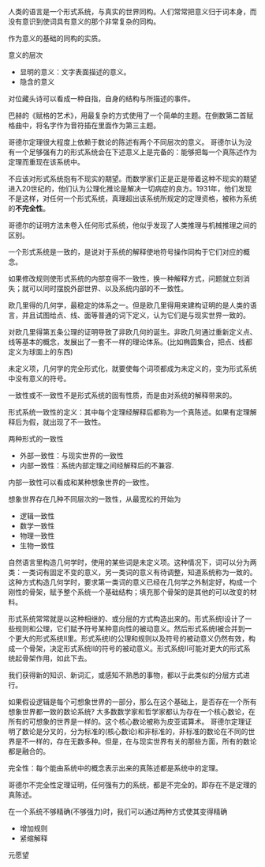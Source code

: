 人类的语言是一个形式系统，与真实的世界同构。人们常常把意义归于词本身，而没有意识到使词具有意义的那个非常复杂的同构。

作为意义的基础的同构的实质。

意义的层次
+ 显明的意义：文字表面描述的意义。
+ 隐含的意义

对位藏头诗可以看成一种自指，自身的结构与所描述的事件。

巴赫的《赋格的艺术》，用最复杂的方式使用了一个简单的主题。在倒数第二首赋格曲中，将名字作为音符插在里面作为第三主题。

哥德尔定理很大程度上依赖于数论的陈述有两个不同层次的意义。
哥德尔认为没有一个足够强有力的形式系统会在下述意义上是完备的：能够把每一个真陈述作为定理而重现在该系统中。

不应该对形式系统抱有不现实的期望。而数学家们正是正是带着这种不现实的期望进入20世纪的，他们认为公理化推论是解决一切病症的良方。1931年，他们发现不是这样，对任何一个形式系统，真理超出该系统所规定的定理资格，被称为系统的**不完全性**。


哥德尔的证明方法未卷入任何形式系统，他似乎发现了人类推理与机械推理之间的区别。

一个形式系统是一致的，是说对于系统的解释使地符号操作同构于它们对应的概念。

如果修改规则使形式系统的内部变得不一致性，换一种解释方式，问题就立刻消失；就可以同时摆脱外部世界、以及系统内部的不一致性。


欧几里得的几何学，最稳定的体系之一。但是欧几里得用来建构证明的是人类的语言，并且试图给点、线、面等普通的词下定义，认为它们是与现实世界一致的。

对欧几里得第五条公理的证明导致了非欧几何的诞生。非欧几何通过重新定义点、线等基本的概念，发展出了一套不一样的理论体系。(比如椭圆集合，把点、线都定义为球面上的东西)

未定义项，几何学的完全形式化，就要使每个词项都成为未定义的，变为形式系统中没有意义的符号。

一致性或不一致性不是形式系统的固有性质，而是由对系统的解释带来的。

形式系统一致性的定义：其中每个定理经解释后都称为一个真陈述。如果有定理解释后为假，就出现了不一致性。

两种形式的一致性
+ 外部一致性：与现实世界的一致性
+ 内部一致性：系统内部定理之间经解释后的不兼容.

内部一致性可以看成和某种想象世界的一致性。

想象世界存在几种不同层次的一致性，从最宽松的开始为
+ 逻辑一致性
+ 数学一致性
+ 物理一致性
+ 生物一致性

自然语言里构造几何学时，使用的某些词是未定义项。这种情况下，词可以分为两类：一类词有固定不变的意义，另一类词的意义有待调整，知道系统称为一致的。这种方式构造几何学时，要求第一类词的意义已经在几何学之外制定好，构成一个刚性的骨架，赋予整个系统一个基础结构；填充那个骨架的是其他的可以改变的材料。

形式系统常常就是以这种相继的、或分层的方式构造出来的。形式系统I设计了一些规则和公理，它们赋予符号某种意向性的被动意义。然后形式系统I被合并到一个更大的形式系统II里。形式系统I的公理和规则以及符号的被动意义仍然有效，构成一个骨架，决定形式系统II的符号的被动意义。形式系统II可能对更大的形式系统起骨架作用，如此下去。

我们获得新的知识、新词汇，或感知不熟悉的事物，都以于此类似的分层方式进行。

如果假设逻辑是每个可想象世界的一部分，那么在这个基础上，是否存在一个所有想象世界都一致的数论系统? 
大多数数学家和哲学家都认为存在一个核心数论，在所有的可想象的世界是一样的。这个核心数论被称为皮亚诺算术。
哥德尔定理证明了数论是分叉的，分为标准的(核心数论)和非标准的，非标准的数论在不同的世界是不一样的，存在无数多种。但是，在与现实世界有关的那些方面，所有的数论都是融合的。

完全性：每个能由系统中的概念表示出来的真陈述都是系统中的定理。

哥德尔不完全性定理证明，任何强有力的系统，都是不完全的。即存在不是定理的真陈述。

在一个系统不够精确(不够强力)时，我们可以通过两种方式使其变得精确
+ 增加规则
+ 紧缩解释

元愿望


